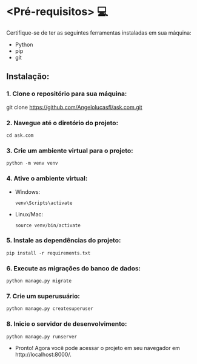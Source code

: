 
# <Pré-requisitos>  :computer:
Certifique-se de ter as seguintes ferramentas instaladas em sua máquina:
- Python
- pip 
- git

## Instalação:
### 1. Clone o repositório para sua máquina:

  git clone https://github.com/Angelolucasfl/ask.com.git

### 2. Navegue até o diretório do projeto:

    cd ask.com

### 3. Crie um ambiente virtual para o projeto:

    python -m venv venv

### 4. Ative o ambiente virtual:
  - Windows:
        
        venv\Scripts\activate
 
  - Linux/Mac:
           
        source venv/bin/activate

### 5. Instale as dependências do projeto:

    pip install -r requirements.txt
  
 ### 6. Execute as migrações do banco de dados:

    python manage.py migrate
 
 ### 7. Crie um superusuário:

    python manage.py createsuperuser

### 8. Inicie o servidor de desenvolvimento:

    python manage.py runserver


- Pronto! Agora você pode acessar o projeto em seu navegador em http://localhost:8000/.
